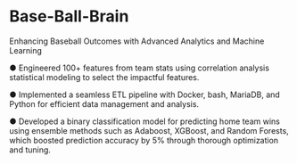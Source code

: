 # Base-Ball-Brain
Enhancing Baseball Outcomes with Advanced Analytics and Machine Learning

● Engineered 100+ features from team stats using correlation analysis statistical modeling to select the impactful features.

● Implemented a seamless ETL pipeline with Docker, bash, MariaDB, and Python for efficient data management and analysis.

● Developed a binary classification model for predicting home team wins using ensemble methods such as Adaboost,
XGBoost, and Random Forests, which boosted prediction accuracy by 5% through thorough optimization and tuning.
